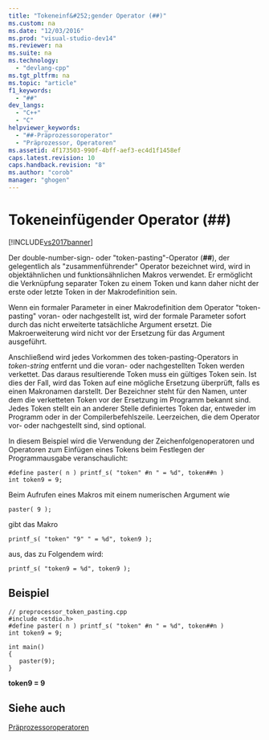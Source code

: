 ```yaml
---
title: "Tokeneinf&#252;gender Operator (##)"
ms.custom: na
ms.date: "12/03/2016"
ms.prod: "visual-studio-dev14"
ms.reviewer: na
ms.suite: na
ms.technology: 
  - "devlang-cpp"
ms.tgt_pltfrm: na
ms.topic: "article"
f1_keywords: 
  - "##"
dev_langs: 
  - "C++"
  - "C"
helpviewer_keywords: 
  - "##-Präprozessoroperator"
  - "Präprozessor, Operatoren"
ms.assetid: 4f173503-990f-4bff-aef3-ec4d1f1458ef
caps.latest.revision: 10
caps.handback.revision: "8"
ms.author: "corob"
manager: "ghogen"
---
```

# Tokeneinf&#252;gender Operator (##)
[!INCLUDE[vs2017banner](../assembler/inline/includes/vs2017banner.md)]

Der double\-number\-sign\- oder "token\-pasting"\-Operator \(**\#\#**\), der gelegentlich als "zusammenführender" Operator bezeichnet wird, wird in objektähnlichen und funktionsähnlichen Makros verwendet.  Er ermöglicht die Verknüpfung separater Token zu einem Token und kann daher nicht der erste oder letzte Token in der Makrodefinition sein.  
  
 Wenn ein formaler Parameter in einer Makrodefinition dem Operator "token\-pasting" voran\- oder nachgestellt ist, wird der formale Parameter sofort durch das nicht erweiterte tatsächliche Argument ersetzt.  Die Makroerweiterung wird nicht vor der Ersetzung für das Argument ausgeführt.  
  
 Anschließend wird jedes Vorkommen des token\-pasting\-Operators in *token\-string* entfernt und die voran\- oder nachgestellten Token werden verkettet.  Das daraus resultierende Token muss ein gültiges Token sein.  Ist dies der Fall, wird das Token auf eine mögliche Ersetzung überprüft, falls es einen Makronamen darstellt.  Der Bezeichner steht für den Namen, unter dem die verketteten Token vor der Ersetzung im Programm bekannt sind.  Jedes Token stellt ein an anderer Stelle definiertes Token dar, entweder im Programm oder in der Compilerbefehlszeile.  Leerzeichen, die dem Operator vor\- oder nachgestellt sind, sind optional.  
  
 In diesem Beispiel wird die Verwendung der Zeichenfolgenoperatoren und Operatoren zum Einfügen eines Tokens beim Festlegen der Programmausgabe veranschaulicht:  
  
```  
#define paster( n ) printf_s( "token" #n " = %d", token##n )  
int token9 = 9;  
```  
  
 Beim Aufrufen eines Makros mit einem numerischen Argument wie  
  
```  
paster( 9 );  
```  
  
 gibt das Makro  
  
```  
printf_s( "token" "9" " = %d", token9 );  
```  
  
 aus, das zu Folgendem wird:  
  
```  
printf_s( "token9 = %d", token9 );  
```  
  
## Beispiel  
  
```  
// preprocessor_token_pasting.cpp  
#include <stdio.h>  
#define paster( n ) printf_s( "token" #n " = %d", token##n )  
int token9 = 9;  
  
int main()  
{  
   paster(9);  
}  
```  
  
  **token9 \= 9**   
## Siehe auch  
 [Präprozessoroperatoren](../preprocessor/preprocessor-operators.md)